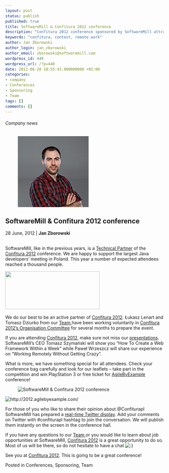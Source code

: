 ```yaml
---
layout: post
status: publish
published: true
title: SoftwareMill & Confitura 2012 conference
description: "Confitura 2012 conference sponsored by SoftwareMill attracted Java enthusiasts from entire Poland."
keywords: "confitura, contest, remote work"
author: Jan Zborowski
author_login: jan_zborowski
author_email: zborowski@softwaremill.com
wordpress_id: 440
wordpress_url: /?p=440
date: 2012-06-28 18:55:43.000000000 +02:00
categories:
- company
- Conferences
- Sponsoring
- Team
tags: []
comments: []
---
```


<h6>Company news</h6>
<div class="post-header clearfix">
<figure><div class="image"><img src="/img/members/zborowski.jpg" alt="Jan Zborowski"></div></figure><div class="title">
<h2 class="font-dark-blue font-normal">SoftwareMill &amp; Confitura 2012 conference</h2>28 June, 2012 | <b>Jan Zborowski</b><br><br>
</div>
</div>
<div class="post-rows">
<div class="text">
<p>SoftwareMill, like in the previous years, is a <a title="see the list of Confitura 2012 sponsors" href="http://2012.confitura.pl/sponsors" target="_blank">Technical Partner</a> of the <a href="http://2012.confitura.pl/" target="_blank">Confitura 2012</a> conference. We are happy to support the largest Java developers’ meeting in Poland. This year a number of expected attendees reached a thousand people.</p>
<p><img title="Confitura 2012's logo" alt="" src="http://old.softwaremill.com/wp-content/uploads/2012/06/logo-Confitura-2012-300x120.jpg" width="300" height="120"></p>
<p>We do our best to be an active partner of <a href="http://2012.confitura.pl/" target="_blank">Confitura 2012</a>. Łukasz Lenart and Tomasz Dziurko from our <a title="see the SoftwareMill's experienced Team" href="http://old.softwaremill.com/why-softwaremill/our-team" target="_blank">Team </a>have been working voluntarily in <a title="see the members of Confitura 2012's Organisation Committee" href="http://2012.confitura.pl/kapitula" target="_blank">Confitura 2012’s Organisation Committee</a> for several months to prepare the event.</p>
<p>If you are attending <a href="http://2012.confitura.pl/" target="_blank">Confitura 2012</a>, make sure not miss our <a title="see the list of Confitura 2012's presentations" href="http://2012.confitura.pl/presentations" target="_blank">presentations</a>. SoftwareMill’s CEO Tomasz Szymański will show you “How To Create a Web Framework Within a Week” while Paweł Wrzeszcz will share our experience on “Working Remotely Without Getting Crazy”.</p>
<p>What is more, we have something special for all attendees. Check your conference bag carefully and look for our leaflets – take part in the competition and win PlayStation 3 or free ticket for <a title="http://2012.agilebyexample.com/" href="http://2012.agilebyexample.com/" target="_blank">AgileByExample</a> conference!</p>
</div>
<figure><img src="https://softwaremill.com/img/uploads/2012/06/win-the-PS3-founded-by-SoftwareMill.jpg" alt="SoftwareMill &amp; Confitura 2012 conference"></figure><div class="text">
<p><img title="AgileByExample's logo" alt="http://2012.agilebyexample.com/" src="http://old.softwaremill.com/wp-content/uploads/2012/06/AgileByExample-logo.png" width="219" height="225"></p>
<p>For those of you who like to share their opinion about @Confiturapl SoftwareMill has prepared a <a title="see the latests comments" href="http://old.softwaremill.com/confitura" target="_blank">real-time Twitter display</a>. Add your comments on Twitter with #confiturapl hashtag to join the conversation. We will publish them instantly on the screen in the conference hall.</p>
<p>If you have any questions to our <a title="see the members of SoftwareMill's Team" href="http://old.softwaremill.com/why-softwaremill/our-team" target="_blank">Team </a>or you would like to learn about job opportunities at SoftwareMill, <a href="http://2012.confitura.pl/" target="_blank">Confitura 2012</a> is a great opportunity to do so. Most of us will be there, so do not hesitate to have a chat <img alt=":)" src="http://old.softwaremill.com/wp-includes/images/smilies/icon_smile.gif"></p>
<p>See you at <a href="http://2012.confitura.pl" target="_blank">Confitura 2012</a>. This is going to be a great conference!</p>
</div>
</div>
<div class="post-footer">Posted in Conferences, Sponsoring, Team</div>

